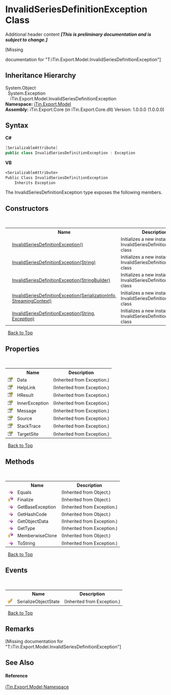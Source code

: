 # InvalidSeriesDefinitionException Class
Additional header content _**\[This is preliminary documentation and is subject to change.\]**_

\[Missing <summary> documentation for "T:iTin.Export.Model.InvalidSeriesDefinitionException"\]


## Inheritance Hierarchy
System.Object<br />&nbsp;&nbsp;System.Exception<br />&nbsp;&nbsp;&nbsp;&nbsp;iTin.Export.Model.InvalidSeriesDefinitionException<br />
**Namespace:**&nbsp;<a href="ef57ffcc-e95e-b212-5a46-9aa6f5a3511f">iTin.Export.Model</a><br />**Assembly:**&nbsp;iTin.Export.Core (in iTin.Export.Core.dll) Version: 1.0.0.0 (1.0.0.0)

## Syntax

**C#**<br />
``` C#
[SerializableAttribute]
public class InvalidSeriesDefinitionException : Exception
```

**VB**<br />
``` VB
<SerializableAttribute>
Public Class InvalidSeriesDefinitionException
	Inherits Exception
```

The InvalidSeriesDefinitionException type exposes the following members.


## Constructors
&nbsp;<table><tr><th></th><th>Name</th><th>Description</th></tr><tr><td>![Public method](media/pubmethod.gif "Public method")</td><td><a href="ae275355-2e97-7e2b-2748-0b32358d4442">InvalidSeriesDefinitionException()</a></td><td>
Initializes a new instance of the InvalidSeriesDefinitionException class</td></tr><tr><td>![Public method](media/pubmethod.gif "Public method")</td><td><a href="c211c2a5-8733-dd5d-3ff6-f44363f80fe1">InvalidSeriesDefinitionException(String)</a></td><td>
Initializes a new instance of the InvalidSeriesDefinitionException class</td></tr><tr><td>![Public method](media/pubmethod.gif "Public method")</td><td><a href="c0e2c064-2bbb-fdb3-e613-40a57d0f44fd">InvalidSeriesDefinitionException(StringBuilder)</a></td><td>
Initializes a new instance of the InvalidSeriesDefinitionException class</td></tr><tr><td>![Protected method](media/protmethod.gif "Protected method")</td><td><a href="2c3f2383-b3ab-08e4-6db0-c935cdb61a02">InvalidSeriesDefinitionException(SerializationInfo, StreamingContext)</a></td><td>
Initializes a new instance of the InvalidSeriesDefinitionException class</td></tr><tr><td>![Public method](media/pubmethod.gif "Public method")</td><td><a href="d522066f-8eed-ced7-a32a-3117f9bcde1d">InvalidSeriesDefinitionException(String, Exception)</a></td><td>
Initializes a new instance of the InvalidSeriesDefinitionException class</td></tr></table>&nbsp;
<a href="#invalidseriesdefinitionexception-class">Back to Top</a>

## Properties
&nbsp;<table><tr><th></th><th>Name</th><th>Description</th></tr><tr><td>![Public property](media/pubproperty.gif "Public property")</td><td>Data</td><td> (Inherited from Exception.)</td></tr><tr><td>![Public property](media/pubproperty.gif "Public property")</td><td>HelpLink</td><td> (Inherited from Exception.)</td></tr><tr><td>![Protected property](media/protproperty.gif "Protected property")</td><td>HResult</td><td> (Inherited from Exception.)</td></tr><tr><td>![Public property](media/pubproperty.gif "Public property")</td><td>InnerException</td><td> (Inherited from Exception.)</td></tr><tr><td>![Public property](media/pubproperty.gif "Public property")</td><td>Message</td><td> (Inherited from Exception.)</td></tr><tr><td>![Public property](media/pubproperty.gif "Public property")</td><td>Source</td><td> (Inherited from Exception.)</td></tr><tr><td>![Public property](media/pubproperty.gif "Public property")</td><td>StackTrace</td><td> (Inherited from Exception.)</td></tr><tr><td>![Public property](media/pubproperty.gif "Public property")</td><td>TargetSite</td><td> (Inherited from Exception.)</td></tr></table>&nbsp;
<a href="#invalidseriesdefinitionexception-class">Back to Top</a>

## Methods
&nbsp;<table><tr><th></th><th>Name</th><th>Description</th></tr><tr><td>![Public method](media/pubmethod.gif "Public method")</td><td>Equals</td><td> (Inherited from Object.)</td></tr><tr><td>![Protected method](media/protmethod.gif "Protected method")</td><td>Finalize</td><td> (Inherited from Object.)</td></tr><tr><td>![Public method](media/pubmethod.gif "Public method")</td><td>GetBaseException</td><td> (Inherited from Exception.)</td></tr><tr><td>![Public method](media/pubmethod.gif "Public method")</td><td>GetHashCode</td><td> (Inherited from Object.)</td></tr><tr><td>![Public method](media/pubmethod.gif "Public method")</td><td>GetObjectData</td><td> (Inherited from Exception.)</td></tr><tr><td>![Public method](media/pubmethod.gif "Public method")</td><td>GetType</td><td> (Inherited from Exception.)</td></tr><tr><td>![Protected method](media/protmethod.gif "Protected method")</td><td>MemberwiseClone</td><td> (Inherited from Object.)</td></tr><tr><td>![Public method](media/pubmethod.gif "Public method")</td><td>ToString</td><td> (Inherited from Exception.)</td></tr></table>&nbsp;
<a href="#invalidseriesdefinitionexception-class">Back to Top</a>

## Events
&nbsp;<table><tr><th></th><th>Name</th><th>Description</th></tr><tr><td>![Protected event](media/protevent.gif "Protected event")</td><td>SerializeObjectState</td><td> (Inherited from Exception.)</td></tr></table>&nbsp;
<a href="#invalidseriesdefinitionexception-class">Back to Top</a>

## Remarks
\[Missing <remarks> documentation for "T:iTin.Export.Model.InvalidSeriesDefinitionException"\]

## See Also


#### Reference
<a href="ef57ffcc-e95e-b212-5a46-9aa6f5a3511f">iTin.Export.Model Namespace</a><br />